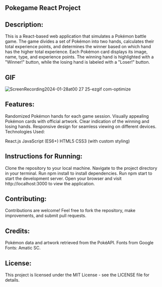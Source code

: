 ## Pokegame React Project


## Description:
This is a React-based web application that simulates a Pokémon battle game. The game divides a set of Pokémon into two hands, calculates their total experience points, and determines the winner based on which hand has the higher total experience. Each Pokémon card displays its image, name, type, and experience points. The winning hand is highlighted with a "Winner!" button, while the losing hand is labeled with a "Loser!" button.


## GIF

![ScreenRecording2024-01-28at00 27 25-ezgif com-optimize](https://github.com/tubayapa/Pokegame-React-Project/assets/147662888/575687eb-b4bc-430f-b953-c550b8a19804)


## Features:

Randomized Pokémon hands for each game session.
Visually appealing Pokémon cards with official artwork.
Clear indication of the winning and losing hands.
Responsive design for seamless viewing on different devices.
Technologies Used:

React.js
JavaScript (ES6+)
HTML5
CSS3 (with custom styling)

## Instructions for Running:

Clone the repository to your local machine.
Navigate to the project directory in your terminal.
Run npm install to install dependencies.
Run npm start to start the development server.
Open your browser and visit http://localhost:3000 to view the application.

## Contributing:
Contributions are welcome! Feel free to fork the repository, make improvements, and submit pull requests.

## Credits:

Pokémon data and artwork retrieved from the PokéAPI.
Fonts from Google Fonts: Amatic SC.

## License:
This project is licensed under the MIT License - see the LICENSE file for details.

